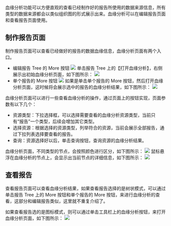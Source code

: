 血缘分析功能可以方便直观的查看已经制作好的报告所使用的数据来源信息，所有类型的数据来源都会以类似组织图的形式展示出来。血缘分析可以在编辑报告页面和查看报告页面使用。

## 制作报告页面
制作报告页面可以查看已经做好的报告的数据血缘信息，血缘分析页面有两个入口。
- 编辑报告 Tree 的 More 按钮
![](https://main.qcloudimg.com/raw/36b914bc06c6b401d4900d24e6086561.png)
单击报告 Tree 上的【打开血缘分析】，右侧展示出初始血缘分析页面，如下图所示：
![](https://main.qcloudimg.com/raw/ca9ddc560ec6e185c3cf492fda6a8bc3.png)
- 单个报告的 More 按钮
![](https://main.qcloudimg.com/raw/cb6f572d64f8b859383ab1e97a2b2faa.png)
如果是单击单个报告的 More 按钮，然后打开血缘分析页面，这时候将会展示选中的报告的血缘分析结果，如下图所示：
![](https://main.qcloudimg.com/raw/23495861ad6e6772c829fac20e3678a8.png)

血缘分析页面可以进行一些查看血缘分析的操作，通过页面上的按钮实现，页面参数有以下几个：
- 资源类型：下拉选择框，可以选择需要查看的血缘分析资源类型，当前只有“报告”一个类型，后续会增加其它类型。
- 选择资源：根据选择的资源类型，列举符合的资源，当前会展示全部报告，通过下拉列表选择要查看的报告。
- 查询：资源选择好以后，单击查询按钮，查询资源的血缘分析结果。

血缘分析页面，不同类型的节点，会按照颜色进行区分，如下图所示：
![](https://main.qcloudimg.com/raw/897fcddf72b9ab277a761b807978d3f2.png)
鼠标悬浮在血缘分析的节点上，会显示出当前节点的详细信息，如下图所示：
![](https://main.qcloudimg.com/raw/28a0ae8ca99481c66c9862f6eb21b569.png)

## 查看报告
查看报告页面可以查看血缘分析结果，如果查看报告选择的是树状模式，可以通过单击报告 Tree 上的 More 按钮和单个报告的 More 按钮，来进行血缘分析的查看，这部分和编辑报告类似，这里就不重复介绍了。

如果查看报告选的是图标模式，则可以通过单击工具栏上的血缘分析按钮，来打开血缘分析页面，如下图所示：
![](https://main.qcloudimg.com/raw/4f25b96fbf35ee5b63e8195d8ee93721.png)
